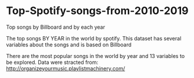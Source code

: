 # Top-Spotify-songs-from-2010-2019
Top songs by Billboard and by each year

The top songs BY YEAR in the world by spotify. This dataset has several variables about the songs and is based on Billboard

There are the most popular songs in the world by year and 13 variables to be explored. 
Data were stracted from: http://organizeyourmusic.playlistmachinery.com/
